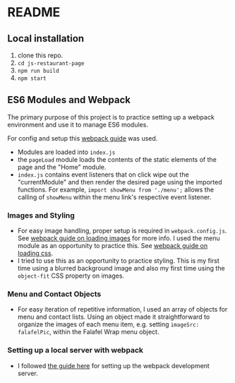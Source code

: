 # README

## Local installation

1. clone this repo.
2. `cd js-restaurant-page`
3. `npm run build`
4. `npm start`

## ES6 Modules and Webpack

The primary purpose of this project is to practice setting up a webpack environment and use it to manage ES6 modules.

For config and setup this [webpack guide](https://webpack.js.org/guides/development/) was used.

- Modules are loaded into `index.js`
- the `pageLoad` module loads the contents of the static elements of the page and the "Home" module.
- `index.js` contains event listeners that on click wipe out the "currentModule" and then render the desired page using the imported functions.
For example, `import showMenu from './menu';` allows the calling of `showMenu` within the menu link's respective event listener.

### Images and Styling

- For easy image handling, proper setup is required in `webpack.config.js`. See [webpack guide on loading images](https://webpack.js.org/guides/asset-management/#loading-images) for more info. I used the menu module as an opportunity to practice this. See [webpack guide on loading css](https://webpack.js.org/guides/asset-management/#loading-css).
- I tried to use this as an opportunity to practice styling. This is my first time using a blurred background image and also my first time using the `object-fit` CSS property on images.

### Menu and Contact Objects

- For easy iteration of repetitive information, I used an array of objects for menu and contact lists. Using an object made it straightforward to 
organize the images of each menu item, e.g.  setting `imageSrc: falafelPic`, within the Falafel Wrap menu object.

### Setting up a local server with webpack

- I followed [the guide here](https://webpack.js.org/guides/development/#using-webpack-dev-server) for setting up the webpack development server.

